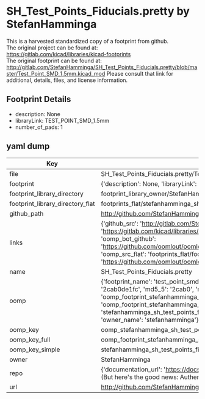 # SH_Test_Points_Fiducials.pretty by StefanHamminga  
This is a harvested standardized copy of a footprint from github.  
The original project can be found at:  
https://gitlab.com/kicad/libraries/kicad-footprints  
The original footprint can be found at:
http://gitlab.com/StefanHamminga/SH_Test_Points_Fiducials.pretty/blob/master/Test_Point_SMD_1.5mm.kicad_mod
Please consult that link for additional, details, files, and license information.  
## Footprint Details
* description: None  
* libraryLink: TEST_POINT_SMD_1.5mm  
* number_of_pads: 1  
## yaml dump  
| Key | Value |  
| --- | --- |  
| file | SH_Test_Points_Fiducials.pretty/Test_Point_SMD_1.5mm.kicad_mod |  
| footprint | {'description': None, 'libraryLink': 'TEST_POINT_SMD_1.5mm', 'number_of_pads': 1} |  
| footprint_library_directory | footprint_library_owner/StefanHamminga_SH_Test_Points_Fiducials.pretty |  
| footprint_library_directory_flat | footprints_flat/stefanhamminga_sh_test_points_fiducials_test_point_smd_1_5mm/working |  
| github_path | http://github.com/StefanHamminga/SH_Test_Points_Fiducials.pretty/blob/master/Test_Point_SMD_1.5mm.kicad_mod |  
| links | {'github_src': 'http://gitlab.com/StefanHamminga/SH_Test_Points_Fiducials.pretty/blob/master/Test_Point_SMD_1.5mm.kicad_mod', 'github_src_repo': 'https://gitlab.com/kicad/libraries/kicad-footprints', 'oomp_bot': 'footprints/stefanhamminga_sh_test_points_fiducials_test_point_smd_1_5mm/working', 'oomp_bot_github': 'https://github.com/oomlout/oomlout_oomp_footprint_bot/tree/main/footprints/stefanhamminga_sh_test_points_fiducials_test_point_smd_1_5mm/working', 'oomp_src_flat': 'footprints_flat/footprints_flat/stefanhamminga_sh_test_points_fiducials_test_point_smd_1_5mm/working', 'oomp_src_flat_github': 'https://github.com/oomlout/oomlout_oomp_footprint_src/tree/main/footprints_flat/stefanhamminga_sh_test_points_fiducials_test_point_smd_1_5mm/working'} |  
| name | SH_Test_Points_Fiducials.pretty |  
| oomp | {'footprint_name': 'test_point_smd_1_5mm', 'library_name': 'sh_test_points_fiducials', 'md5': '2cab0de1fc5360b744cfd8ac4bfc3034', 'md5_10': '2cab0de1fc', 'md5_5': '2cab0', 'md5_6': '2cab0d', 'oomp_key': 'oomp_stefanhamminga_sh_test_points_fiducials_test_point_smd_1_5mm', 'oomp_key_extra': 'oomp_footprint_stefanhamminga_sh_test_points_fiducials_test_point_smd_1_5mm', 'oomp_key_full': 'oomp_footprint_stefanhamminga_sh_test_points_fiducials_test_point_smd_1_5mm_2cab0d', 'oomp_key_simple': 'stefanhamminga_sh_test_points_fiducials_test_point_smd_1_5mm', 'original_filename': 'SH_Test_Points_Fiducials.pretty/Test_Point_SMD_1.5mm.kicad_mod', 'owner_name': 'stefanhamminga'} |  
| oomp_key | oomp_stefanhamminga_sh_test_points_fiducials_test_point_smd_1_5mm |  
| oomp_key_full | oomp_footprint_stefanhamminga_sh_test_points_fiducials_test_point_smd_1_5mm |  
| oomp_key_simple | stefanhamminga_sh_test_points_fiducials_test_point_smd_1_5mm |  
| owner | StefanHamminga |  
| repo | {'documentation_url': 'https://docs.github.com/rest/overview/resources-in-the-rest-api#rate-limiting', 'message': "API rate limit exceeded for 84.66.173.59. (But here's the good news: Authenticated requests get a higher rate limit. Check out the documentation for more details.)"} |  
| url | http://github.com/StefanHamminga/SH_Test_Points_Fiducials.pretty |  


